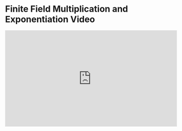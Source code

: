 # Finite Field Multiplication and Exponentiation Video

<iframe width="560" height="315" src="https://www.youtube.com/embed/nEShezpFM6Y?rel=0" frameborder="0" allow="autoplay; encrypted-media" allowfullscreen></iframe>
